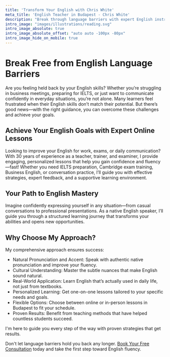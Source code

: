 ```yaml
---
title: 'Transform Your English with Chris White'
meta_title: 'English Teacher in Budapest - Chris White'
description: "Break through language barriers with expert English instruction in Budapest. Online and in-person lessons tailored to your success."
intro_image: "images/illustrations/reading.svg"
intro_image_absolute: true
intro_image_absolute_offset: "auto auto -100px -80px"
intro_image_hide_on_mobile: true
---
```


# Break Free from English Language Barriers

Are you feeling held back by your English skills? Whether you’re struggling in business meetings, preparing for IELTS, or just want to communicate confidently in everyday situations, you’re not alone. Many learners feel frustrated when their English skills don’t match their potential. But there’s good news—with the right guidance, you can overcome these challenges and achieve your goals.

## Achieve Your English Goals with Expert Online Lessons

Looking to improve your English for work, exams, or daily communication? With 30 years of experience as a teacher, trainer, and examiner, I provide engaging, personalized lessons that help you gain confidence and fluency—fast! Whether you need IELTS preparation, Cambridge exam training, Business English, or conversation practice, I’ll guide you with effective strategies, expert feedback, and a supportive learning environment.

## Your Path to English Mastery

Imagine confidently expressing yourself in any situation—from casual conversations to professional presentations. As a native English speaker, I’ll guide you through a structured learning journey that transforms your abilities and opens new opportunities.


## Why Choose My Approach?

My comprehensive approach ensures success:
- Natural Pronunciation and Accent: Speak with authentic native pronunciation and improve your fluency.
- Cultural Understanding: Master the subtle nuances that make English sound natural.
- Real-World Application: Learn English that’s actually used in daily life, not just from textbooks.
- Personalized Learning: Get one-on-one lessons tailored to your specific needs and goals.
- Flexible Options: Choose between online or in-person lessons in Budapest to fit your schedule.
- Proven Results: Benefit from teaching methods that have helped countless students succeed.


I'm here to guide you every step of the way with proven strategies that get results.

Don't let language barriers hold you back any longer. [Book Your Free Consultation](/contact) today and take the first step toward English fluency.
